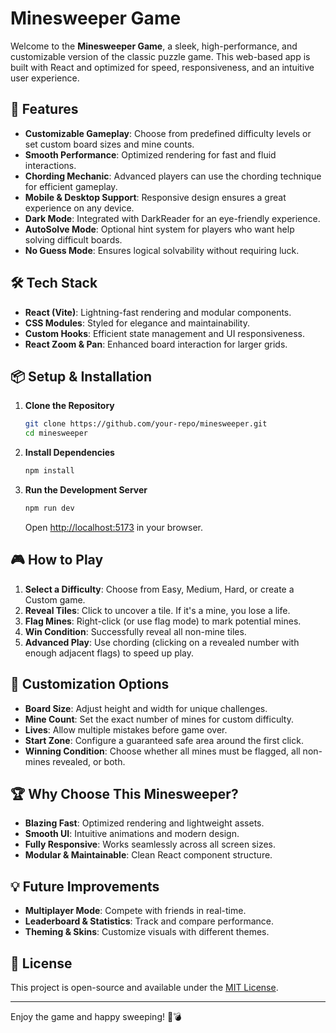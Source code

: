 # Minesweeper Game

Welcome to the **Minesweeper Game**, a sleek, high-performance, and customizable version of the classic puzzle game. This web-based app is built with React and optimized for speed, responsiveness, and an intuitive user experience.

## 🚀 Features

- **Customizable Gameplay**: Choose from predefined difficulty levels or set custom board sizes and mine counts.
- **Smooth Performance**: Optimized rendering for fast and fluid interactions.
- **Chording Mechanic**: Advanced players can use the chording technique for efficient gameplay.
- **Mobile & Desktop Support**: Responsive design ensures a great experience on any device.
- **Dark Mode**: Integrated with DarkReader for an eye-friendly experience.
- **AutoSolve Mode**: Optional hint system for players who want help solving difficult boards.
- **No Guess Mode**: Ensures logical solvability without requiring luck.

## 🛠️ Tech Stack

- **React (Vite)**: Lightning-fast rendering and modular components.
- **CSS Modules**: Styled for elegance and maintainability.
- **Custom Hooks**: Efficient state management and UI responsiveness.
- **React Zoom & Pan**: Enhanced board interaction for larger grids.

## 📦 Setup & Installation

1. **Clone the Repository**
   ```sh
   git clone https://github.com/your-repo/minesweeper.git
   cd minesweeper
   ```

2. **Install Dependencies**
   ```sh
   npm install
   ```

3. **Run the Development Server**
   ```sh
   npm run dev
   ```
   Open [http://localhost:5173](http://localhost:5173) in your browser.

## 🎮 How to Play

1. **Select a Difficulty**: Choose from Easy, Medium, Hard, or create a Custom game.
2. **Reveal Tiles**: Click to uncover a tile. If it's a mine, you lose a life.
3. **Flag Mines**: Right-click (or use flag mode) to mark potential mines.
4. **Win Condition**: Successfully reveal all non-mine tiles.
5. **Advanced Play**: Use chording (clicking on a revealed number with enough adjacent flags) to speed up play.

## 🎨 Customization Options

- **Board Size**: Adjust height and width for unique challenges.
- **Mine Count**: Set the exact number of mines for custom difficulty.
- **Lives**: Allow multiple mistakes before game over.
- **Start Zone**: Configure a guaranteed safe area around the first click.
- **Winning Condition**: Choose whether all mines must be flagged, all non-mines revealed, or both.

## 🏆 Why Choose This Minesweeper?

- **Blazing Fast**: Optimized rendering and lightweight assets.
- **Smooth UI**: Intuitive animations and modern design.
- **Fully Responsive**: Works seamlessly across all screen sizes.
- **Modular & Maintainable**: Clean React component structure.

## 💡 Future Improvements

- **Multiplayer Mode**: Compete with friends in real-time.
- **Leaderboard & Statistics**: Track and compare performance.
- **Theming & Skins**: Customize visuals with different themes.

## 📝 License

This project is open-source and available under the [MIT License](LICENSE).

---

Enjoy the game and happy sweeping! 🚩💣


